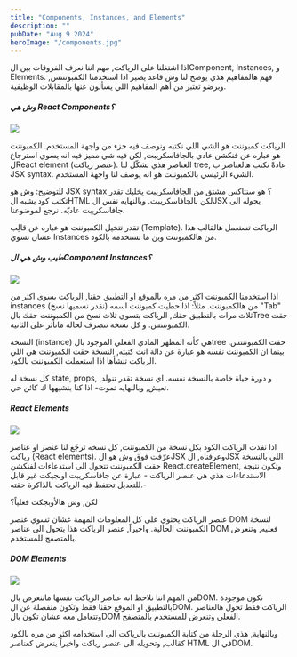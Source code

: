 ```yaml
---
title: "Components, Instances, and Elements"
description: ""
pubDate: "Aug 9 2024"
heroImage: "/components.jpg"
---
```


اذا اشتغلنا على الرياكت, مهم اننا نعرف الفروقات بين الComponent, Instances, و Elements. فهم هالمفاهيم هذي يوضح لنا وش قاعد يصير اذا استخدمنا الكمبوننتس, وبرضو تعتبر من أهم المفاهيم اللي يسألون عنها بالمقابلات الوظيفية.

##### وش هي React Components؟

![](/components/1.webp)

الرياكت كمبوننت هو الشي اللي نكتبه ونوصف فيه جزء من واجهة المستخدم. الكمبوننت هو عباره عن فنكشن عادي بالجافاسكريبت, لكن فيه شي مميز فيه انه يسوي استرجاع لReact element (عنصر رياكت). العناصر هذي تشكّل لنا tree, عادةً نكتب هالعناصر ب JSX syntax. الشيء الرئيسي بالكمبوننت هو انه يوصف لنا واجهة المستخدم.

للتوضيح: وش هو JSX syntax ؟ هو سنتاكس مشتق من الجافاسكريبت يخليك تقدر تكتب كود يشبه الHTML لكن بالجافاسكريبت. وبالنهايه نفس الJSX يحوله الى جافاسكريبت عاديّه. نرجع لموضوعنا.

تقدر تتخيل الكمبوننت هو عباره عن قالِب (Template). الرياكت تستعمل هالقالب هذا عشان تسوي Instances من هالكمبوننت وين ما تستخدمه بالكود.

##### طيب وش هي الComponent Instances؟

![](/components/2.webp)

اذا استخدمنا الكمبوننت اكثر من مره بالموقع او التطبيق حقنا, الرياكت يسوي اكثر من instances (نقدر نسميها نسخ) من هالكمبوننت. مثلاً: اذا حطيت كمبوننت اسمه "Tab" ثلاث مرات بالتطبيق حقك, الرياكت بتسوي ثلاث نسخ من الكمبوننت حقك بالTree حقت الكمبوننتس. و كل نسخه تتصرف لحاله ماتأثر على الثانيه.

النسخة (instance) هي كأنه المظهر المادي الفعلي الموجود بالtree حقت الكمبوننتس. بينما ان الكمبوننت نفسه هو عبارة عن دالة انت كتبته, النسخة حقت الكمبوننت هي اللي الرياكت تنشأها اذا استعملت الكمبوننت بالكود.

كل نسخة له state, props, و دورة حياة خاصة بالنسخة نفسه. اي نسخة تقدر تنولد, تعيش, وبالنهايه تموت- اذا كنا بنشبهها ك كائن حي.

##### React Elements

![](/components/3.webp)

اذا نفذت الرياكت الكود بكل نسخة من الكمبوننت, كل نسخه ترجّع لنا عنصر او عناصر رياكت (React elements). عرّفت فوق وش هو الJSX وعرفناه, الJSX اللي بالنسخة حقت الكمبوننت تتحول الى استدعاءات لفنكشن React.createElement, وتكون نتيجة الاستدعاءات هذي هي عنصر الرياكت - عبارة عن جافاسكريبت اوبجيكت غير قابل للتعديل تحتفظ فيه الرياكت بالذاكرة حقته.-

لكن, وش هالأوبجكت فعلياً؟

عنصر الرياكت يحتوي على كل المعلومات المهمة عشان تسوي عنصر DOM لنسخة الكمبوننت الحالية. واخيراً, عنصر الرياكت هذا يتحول الى عناصر DOM فعليه, وتنعرض بالمتصفح للمستخدم.

##### DOM Elements

![](/components/4.webp)

من المهم اننا نلاحظ انه عناصر الرياكت نفسها ماتنعرض بالDOM. تكون موجودة بالتطبيق او الموقع حقنا فقط وتكون منفصلة عن الDOM. الرياكت فقط تحول هالعناصر وتتعامل معه عشان تكون بالDOM الفعلي وتنعرض للمستخدم بالمتصفح.

وبالنهاية, هذي الرحلة من كتابة الكمبوننت بالرياكت الى استخدامه اكثر من مره بالكود كقالب, وتحويله الى عنصر رياكت واخيراً ينعرض كعناصر HTML في الDOM.

